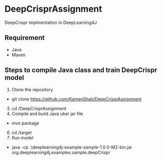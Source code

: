 # DeepCrisprAssignment
DeepCrispr implmentation in DeepLearning4J


## Requirement
* Java
* Maven

## Steps to compile Java class and train DeepCrispr model

1. Clone the repository
  * git clone https://github.com/KamenShah/DeepCrisprAssignment
3. cd /DeepCrisprAssignment
4. Compile and build Java uber jar file
  * mvn package
6. cd /target
7. Run model
  * java -cp .\deeplearning4j-example-sample-1.0.0-M2-bin.jar org.deeplearning4j.examples.sample.deepCrispr
